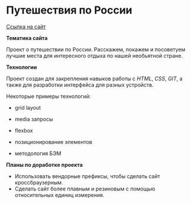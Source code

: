 # Путешествия по России

[Ссылка на сайт](https://celtiss.github.io/russian-travel/)




**Тематика сайта**

Проект о путешествии по России. Расскажем, покажем и посоветуем лучшие места для интересного отдыха по нашей необьятной стране.

**Технологии**

Проект создан для закрепления навыков работы с _HTML_, _CSS_, _GIT_, а также для разработки интерфейса для разных устройств.

Некоторые примеры технологий:

* grid layout

* media запросы

*  flexbox

*  позиционирование элементов

*  методология БЭМ

**Планы по доработке проекта**
* Использовать вендорные префиксы, чтобы сделать сайт кроссбраузерным.
* Сделать сайт более плавным и резиновым с помощью относительных единиц измерения.
